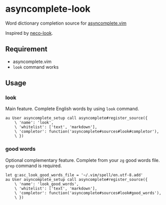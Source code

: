 # asyncomplete-look

Word dictionary completion source for [asyncomplete.vim](https://github.com/prabirshrestha/asyncomplete.vim)

Inspired by [neco-look](https://github.com/ujihisa/neco-look).

## Requirement

- asyncomplete.vim
- `look` command works

## Usage

### look

Main feature. Complete English words by using `look` command.

```vim
au User asyncomplete_setup call asyncomplete#register_source({
    \ 'name': 'look',
    \ 'whitelist': ['text', 'markdown'],
    \ 'completor': function('asyncomplete#sources#look#completor'),
    \ })
```

### good words

Optional complementary feature. Complete from your `zg` good words file.
`grep` command is required.

```vim
let g:asc_look_good_words_file = '~/.vim/spell/en.utf-8.add'
au User asyncomplete_setup call asyncomplete#register_source({
    \ 'name': 'look_good_words',
    \ 'whitelist': ['text', 'markdown'],
    \ 'completor': function('asyncomplete#sources#look#good_words'),
    \ })
```
